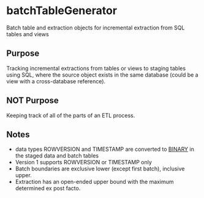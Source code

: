 # batchTableGenerator
Batch table and extraction objects for incremental extraction from SQL tables and views

## Purpose
Tracking incremental extractions from tables or views to staging tables using SQL, where the source object exists in the same database (could be a view with a cross-database reference).

## NOT Purpose
Keeping track of all of the parts of an ETL process.

## Notes
- data types ROWVERSION and TIMESTAMP are converted to [BINARY](8) in the staged data and batch tables
- Version 1 supports ROWVERSION or TIMESTAMP only
- Batch boundaries are exclusive lower (except first batch), inclusive upper.
- Extraction has an open-ended upper bound with the maximum determined ex post facto.
